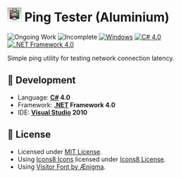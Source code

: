 # ![Icon](./icon.jpg?raw=true) Ping Tester (Aluminium)

![Ongoing Work](https://img.shields.io/badge/Ongoing%20Work-yellow)
![Incomplete](https://img.shields.io/badge/Incomplete-red)
[![Windows](https://img.shields.io/badge/Windows-blue?logo=windows)](https://github.com/topics/windows)
[![C# 4.0](https://img.shields.io/badge/C%23-4.0-blue?logo=c-sharp)](https://github.com/topics/csharp)
[![.NET Framework 4.0](https://img.shields.io/badge/.NET%20Framework-4.0-blue?logo=dot-net)](https://github.com/topics/dotnet)

Simple ping utility for testing network connection latency.

<!-- **:floppy_disk: [Download Binary Release](./Ping%20Tester%20Aluminium/bin/Release/PingTesterAluminium.exe?raw=true)** -->

<!-- ![Screenshot](./screenshot.gif?raw=true) -->

## :rocket: Development
- Language: **[C#](https://github.com/dotnet/csharplang) 4.0**
- Framework: **[.NET](https://github.com/dotnet) Framework 4.0**
- IDE: **[Visual Studio](https://github.com/microsoft) 2010**

## :page_facing_up: License
- Licensed under [MIT License](./LICENSE).
- Using [Icons8 Icons](https://icons8.com) licensed under [Icons8 License](https://icons8.com/license).
- Using [Visitor Font by Ænigma](https://www.dafont.com/visitor.font).


